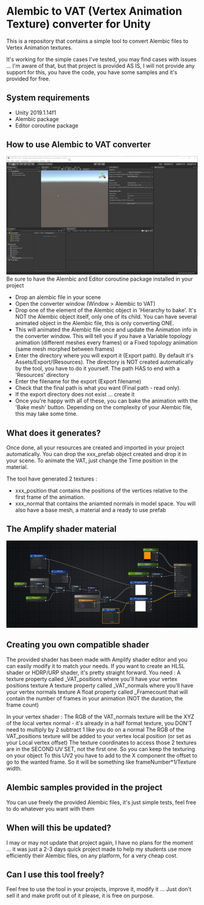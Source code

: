Alembic to VAT (Vertex Animation Texture) converter for Unity
===============================================================

This is a repository that contains a simple tool to convert Alembic files
to Vertex Animation textures.

It's working for the simple cases I've tested, you may find cases with
issues ... I'm aware of that, but that project is provided AS IS, I will 
not provide any support for this, you have the code, you have some samples
and it's provided for free.

System requirements
-------------------

- Unity 2019.1.14f1 
- Alembic package
- Editor coroutine package


How to use Alembic to VAT converter
-------------------------------------
![alt text](Doc/HowTo.gif) 
Be sure to have the Alembic and Editor coroutine package installed in your project

- Drop an alembic file in your scene
- Open the converter window (Window > Alembic to VAT)
- Drop one of the element of the Alembic object in 'Hierarchy to bake'. It's NOT the Alembic object itself, only one of its child. You can have several animated object in the Alembic file, this is only converting ONE.
- This will animated the Alembic file once and update the Animation info in the converter window. This will tell you if you have a Variable topology animation (different meshes every frames) or a Fixed topology animation (same mesh morphed between frames)
- Enter the directory where you will export it (Export path). By default it's Assets/Export/(Resources). The directory is NOT created automatically by the tool, you have to do it yourself. The path HAS to end with a 'Resources' directory
- Enter the filename for the export (Export filename)
- Check that the final path is what you want (Final path - read only).
- If the export directory does not exist ... create it
- Once you're happy with all of these, you can bake the animation with the 'Bake mesh' button. Depending on the complexity of your Alembic file, this may take some time.

What does it generates?
-------------------------
Once done, all your resources are created and imported in your project automatically. You can drop the xxx_prefab object created and drop it in your scene. To animate the VAT, just change the Time position in the material. 

The tool have generated 2 textures : 
- xxx_position that contains the positions of the vertices relative to the first frame of the animation.
- xxx_normal that contains the aniamted normals in model space.
You will also have a base mesh, a material and a ready to use prefab

The Amplify shader material
---------------------------
![alt text](Doc/Material.PNG) 

Creating you own compatible shader
----------------------------------
The provided shader has been made with Amplify shader editor and you can easily modify it to match your needs.
If you want to create an HLSL shader or HDRP/URP shader, it's pretty straight forward.
You need : 
A texture property called _VAT_positions where you'll have your vertex positions texture
A texture property called _VAT_normals where you'll have your vertex normals texture
A float property called _Framecount that will contain the number of frames in your animation (NOT the duration, the frame count)

In your vertex shader :
The RGB of the VAT_normals texture will be the XYZ of the local vertex normal - it's already in a half format texture, you DON'T need to multiply by 2 subtract 1 like you do on a normal
The RGB of the VAT_positions texture will be added to your vertex local position (or set as your Local vertex offset)
The texture coordinates to access those 2 textures are in the SECOND UV SET, not the first one. So you can keep the texturing on your object
To this UV2 you have to add to the X component the offset to go to the wanted frame. So it will be something like frameNumber*1/Texture width.


Alembic samples provided in the project
---------------------------------------
You can use freely the provided Alembic files, it's just simple tests, feel free to do whatever you want with them

When will this be updated?
--------------------------
I may or may not update that project again, I have no plans for the moment ... it was just a 2-3 days quick project made to help my students use more efficiently their Alembic files, on any platform, for a very cheap cost.

Can I use this tool freely?
---------------------------
Feel free to use the tool in your projects, improve it, modify it ... 
Just don't sell it and make profit out of it please, it is free on purpose. 